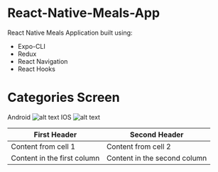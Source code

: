 # React-Native-Meals-App
React Native Meals Application built using:
* Expo-CLI
* Redux
* React Navigation
* React Hooks

# Categories Screen
Android
![alt text](https://i.imgur.com/t96FJh9.png)
IOS
![alt text](https://i.imgur.com/Hrzk22a.png)

First Header | Second Header
------------ | -------------
Content from cell 1 | Content from cell 2
Content in the first column | Content in the second column
